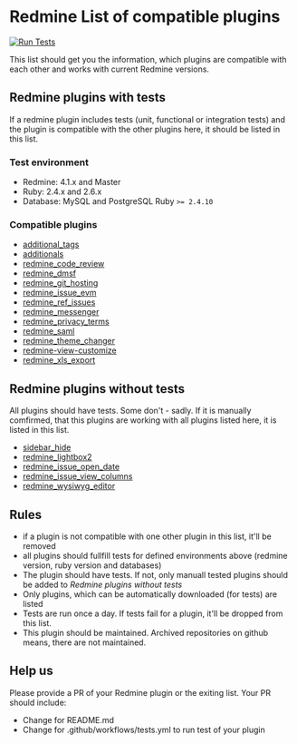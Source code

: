 # Redmine List of compatible plugins

[![Run Tests](../../workflows/Tests/badge.svg)](../../actions?query=workflow%3ATests)

This list should get you the information, which plugins are compatible with each other and works with current Redmine versions.

## Redmine plugins with tests

If a redmine plugin includes tests (unit, functional or integration tests) and the plugin is compatible with the other plugins here, it should be listed in this list.

### Test environment

- Redmine: 4.1.x and Master
- Ruby: 2.4.x and 2.6.x
- Database: MySQL and PostgreSQL  Ruby `>= 2.4.10`

### Compatible plugins

- [additional_tags](https://github.com/AlphaNodes/additional_tags)
- [additionals](https://github.com/AlphaNodes/additionals)
- [redmine_code_review](https://github.com/haru/redmine_code_review)
- [redmine_dmsf](https://github.com/danmunn/redmine_dmsf)
- [redmine_git_hosting](https://github.com/jbox-web/redmine_git_hosting)
- [redmine_issue_evm](https://github.com/momibun926/redmine_issue_evm)
- [redmine_ref_issues](https://github.com/AlphaNodes/redmine_ref_issues)
- [redmine_messenger](https://github.com/alphanodes/redmine_messenger)
- [redmine_privacy_terms](https://github.com/AlphaNodes/redmine_privacy_terms)
- [redmine_saml](https://github.com/AlphaNodes/redmine_saml)
- [redmine_theme_changer](https://github.com/haru/redmine_theme_changer)
- [redmine-view-customize](https://github.com/onozaty/redmine-view-customize)
- [redmine_xls_export](https://github.com/two-pack/redmine_xls_export)

## Redmine plugins without tests

All plugins should have tests. Some don't - sadly. If it is manually comfirmed, that this plugins are working with all plugins listed here, it is listed in this list.

- [sidebar_hide](https://gitlab.com/bdemirkir/sidebar_hide)
- [redmine_lightbox2](https://github.com/paginagmbh/redmine_lightbox2)
- [redmine_issue_open_date](https://github.com/southbridgeio/redmine_issue_open_date)
- [redmine_issue_view_columns](https://github.com/kenan3008/redmine_issue_view_columns)
- [redmine_wysiwyg_editor](https://github.com/taqueci/redmine_wysiwyg_editor)

## Rules

- if a plugin is not compatible with one other plugin in this list, it'll be removed
- all plugins should fullfill tests for defined environments above (redmine version, ruby version and databases)
- The plugin should have tests. If not, only manuall tested plugins should be added to _Redmine plugins without tests_
- Only plugins, which can be automatically downloaded (for tests) are listed
- Tests are run once a day. If tests fail for a plugin, it'll be dropped from this list.
- This plugin should be maintained. Archived repositories on github means, there are not maintained.

## Help us

Please provide a PR of your Redmine plugin or the exiting list.
Your PR should include:

- Change for README.md
- Change for .github/workflows/tests.yml to run test of your plugin
